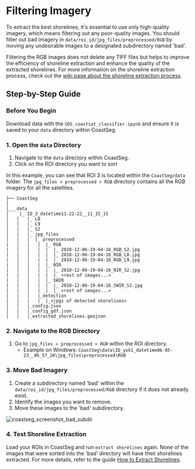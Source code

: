 # Filtering Imagery


To extract the best shorelines, it's essential to use only high-quality imagery, which means filtering out any poor-quality images. You should filter out bad imagery in `data/roi_id/jpg_files/preprocessed/RGB` by moving any undesirable images to a designated subdirectory named 'bad'.

Filtering the RGB images does not delete any TIFF files but helps to improve the efficiency of shoreline extraction and enhance the quality of the extracted shorelines. For more information on the shoreline extraction process, check out the [wiki page about the shoreline extraction process](https://github.com/Doodleverse/CoastSeg/wiki/6.-How-to-Extract-Shorelines).


## Step-by-Step Guide

### Before You Begin

Download data with the `SDS_coastsat_classifier.ipynb` and ensure it is saved to your `data` directory within CoastSeg.

### 1. Open the `data` Directory

1. Navigate to the `data` directory within CoastSeg.
2. Click on the ROI directory you want to sort

In this example, you can see that ROI 3 is located within the `CoastSeg/data` folder. The `jpg_files > preprocessed > RGB` directory contains all the RGB imagery for all the satellites.

```
├── CoastSeg
|
|___data
|    |_ ID_3_datetime11-22-22__11_15_15
│   |   |_ L8
│   |   |_ L9
│   |   |_ S2
│   |   |_ jpg_files
│   |   |  |_ preprocessed
|   │   |   |  |_ RGB
|   |   │   |  |  |_ 2018-12-06-19-04-16_RGB_S2.jpg
|   |   │   |  |  |_ 2018-12-06-19-04-16_RGB_L8.jpg
|   |   │   |  |  |_ 2018-12-06-19-04-16_RGB_L9.jpg
|   │   |   |  |_ NIR
|   |   │   |  |  |_ 2018-12-06-19-04-16_NIR_S2.jpg
|   |   │   |  |  |_ <rest of images...>
|   │   |   |  |_ SWIR
|   |   │   |  |  |_ 2018-12-06-19-04-16_SWIR_S2.jpg
|   |   │   |  |  |_ <rest of images...>
│   |   |   |_detection
|   │   |   |  |_<jpgs of detected shorelines>
│   |   |_config.json
│   |   |_config_gdf.json
│   |   |_extracted_shorelines.geojson
```


### 2. Navigate to the RGB Directory

1. Go to `jpg_files > preprocessed > RGB` within the ROI directory.
   - Example on Windows: `CoastSeg\data\ID_yvk1_datetime06-05-23__06_57_26\jpg_files\preprocessed\RGB`

### 3. Move Bad Imagery

1. Create a subdirectory named 'bad' within the `data/roi_id/jpg_files/preprocessed/RGB` directory if it does not already exist.
2. Identify the images you want to remove.
3. Move these images to the 'bad' subdirectory.

![coastseg_screenshot_bad_subdir](https://github.com/SatelliteShorelines/CoastSeg/assets/61564689/f0423605-b8bc-4c1d-8eb2-c79be81e9a91)

### 4. Test Shoreline Extraction

Load your ROIs in CoastSeg and run `extract shorelines` again. None of the images that were sorted into the 'bad' directory will have their shorelines extracted. For more details, refer to the guide [How to Extract Shorelines](https://github.com/Doodleverse/CoastSeg/wiki/6.-How-to-Extract-Shorelines).